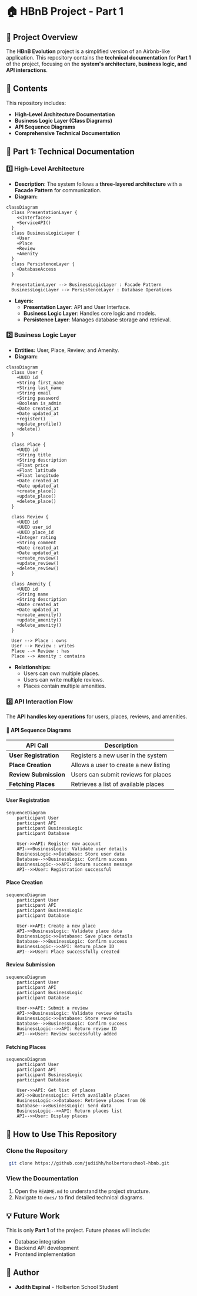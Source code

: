 # 🏠 HBnB Project - Part 1

## **📌 Project Overview**
The **HBnB Evolution** project is a simplified version of an Airbnb-like application. This repository contains the **technical documentation** for **Part 1** of the project, focusing on the **system's architecture, business logic, and API interactions**.

## **📂 Contents**
This repository includes:
- **High-Level Architecture Documentation**
- **Business Logic Layer (Class Diagrams)**
- **API Sequence Diagrams**
- **Comprehensive Technical Documentation**

## **📑 Part 1: Technical Documentation**
### **1️⃣ High-Level Architecture**
- **Description**: The system follows a **three-layered architecture** with a **Facade Pattern** for communication.
- **Diagram:**
```mermaid
classDiagram
  class PresentationLayer {
    <<Interface>>
    +ServiceAPI()
  }
  class BusinessLogicLayer {
    +User
    +Place
    +Review
    +Amenity
  }
  class PersistenceLayer {
    +DatabaseAccess
  }

  PresentationLayer --> BusinessLogicLayer : Facade Pattern
  BusinessLogicLayer --> PersistenceLayer : Database Operations
```
- **Layers:**
  - **Presentation Layer**: API and User Interface.
  - **Business Logic Layer**: Handles core logic and models.
  - **Persistence Layer**: Manages database storage and retrieval.

### **2️⃣ Business Logic Layer**
- **Entities:** User, Place, Review, and Amenity.
- **Diagram:**
```mermaid
classDiagram
  class User {
    +UUID id
    +String first_name
    +String last_name
    +String email
    +String password
    +Boolean is_admin
    +Date created_at
    +Date updated_at
    +register()
    +update_profile()
    +delete()
  }

  class Place {
    +UUID id
    +String title
    +String description
    +Float price
    +Float latitude
    +Float longitude
    +Date created_at
    +Date updated_at
    +create_place()
    +update_place()
    +delete_place()
  }

  class Review {
    +UUID id
    +UUID user_id
    +UUID place_id
    +Integer rating
    +String comment
    +Date created_at
    +Date updated_at
    +create_review()
    +update_review()
    +delete_review()
  }

  class Amenity {
    +UUID id
    +String name
    +String description
    +Date created_at
    +Date updated_at
    +create_amenity()
    +update_amenity()
    +delete_amenity()
  }

  User --> Place : owns
  User --> Review : writes
  Place --> Review : has
  Place --> Amenity : contains
```
- **Relationships:**
  - Users can own multiple places.
  - Users can write multiple reviews.
  - Places contain multiple amenities.

### **3️⃣ API Interaction Flow**
The **API handles key operations** for users, places, reviews, and amenities.

#### **📌 API Sequence Diagrams**
| API Call | Description |
|----------|------------|
| **User Registration** | Registers a new user in the system |
| **Place Creation** | Allows a user to create a new listing |
| **Review Submission** | Users can submit reviews for places |
| **Fetching Places** | Retrieves a list of available places |

#### **User Registration**
```mermaid
sequenceDiagram
    participant User
    participant API
    participant BusinessLogic
    participant Database

    User->>API: Register new account
    API->>BusinessLogic: Validate user details
    BusinessLogic->>Database: Store user data
    Database-->>BusinessLogic: Confirm success
    BusinessLogic-->>API: Return success message
    API-->>User: Registration successful
```

#### **Place Creation**
```mermaid
sequenceDiagram
    participant User
    participant API
    participant BusinessLogic
    participant Database

    User->>API: Create a new place
    API->>BusinessLogic: Validate place data
    BusinessLogic->>Database: Save place details
    Database-->>BusinessLogic: Confirm success
    BusinessLogic-->>API: Return place ID
    API-->>User: Place successfully created
```

#### **Review Submission**
```mermaid
sequenceDiagram
    participant User
    participant API
    participant BusinessLogic
    participant Database

    User->>API: Submit a review
    API->>BusinessLogic: Validate review details
    BusinessLogic->>Database: Store review
    Database-->>BusinessLogic: Confirm success
    BusinessLogic-->>API: Return review ID
    API-->>User: Review successfully added
```

#### **Fetching Places**
```mermaid
sequenceDiagram
    participant User
    participant API
    participant BusinessLogic
    participant Database

    User->>API: Get list of places
    API->>BusinessLogic: Fetch available places
    BusinessLogic->>Database: Retrieve places from DB
    Database-->>BusinessLogic: Send data
    BusinessLogic-->>API: Return places list
    API-->>User: Display places
```

## **🚀 How to Use This Repository**
### **Clone the Repository**
```sh
 git clone https://github.com/judiihh/holbertonschool-hbnb.git
```

### **View the Documentation**
1. Open the `README.md` to understand the project structure.
2. Navigate to `docs/` to find detailed technical diagrams.

## **💡 Future Work**
This is only **Part 1** of the project. Future phases will include:
- Database integration
- Backend API development
- Frontend implementation

## **👤 Author**
- **Judith Espinal** - Holberton School Student
